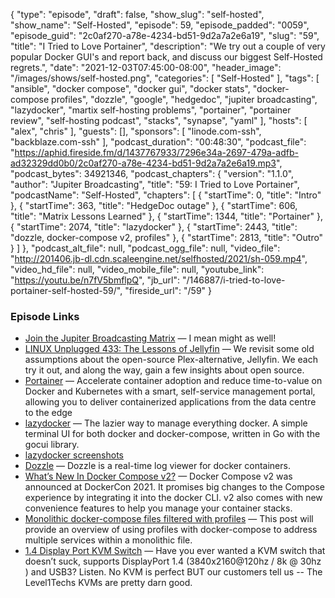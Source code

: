 {
  "type": "episode",
  "draft": false,
  "show_slug": "self-hosted",
  "show_name": "Self-Hosted",
  "episode": 59,
  "episode_padded": "0059",
  "episode_guid": "2c0af270-a78e-4234-bd51-9d2a7a2e6a19",
  "slug": "59",
  "title": "I Tried to Love Portainer",
  "description": "We try out a couple of very popular Docker GUI's and report back, and discuss our biggest Self-Hosted regrets.",
  "date": "2021-12-03T07:45:00-08:00",
  "header_image": "/images/shows/self-hosted.png",
  "categories": [
    "Self-Hosted"
  ],
  "tags": [
    "ansible",
    "docker compose",
    "docker gui",
    "docker stats",
    "docker-compose profiles",
    "dozzle",
    "google",
    "hedgedoc",
    "jupiter broadcasting",
    "lazydocker",
    "martix self-hosting problems",
    "portainer",
    "portainer review",
    "self-hosting podcast",
    "stacks",
    "synapse",
    "yaml"
  ],
  "hosts": [
    "alex",
    "chris"
  ],
  "guests": [],
  "sponsors": [
    "linode.com-ssh",
    "backblaze.com-ssh"
  ],
  "podcast_duration": "00:48:30",
  "podcast_file": "https://aphid.fireside.fm/d/1437767933/7296e34a-2697-479a-adfb-ad32329dd0b0/2c0af270-a78e-4234-bd51-9d2a7a2e6a19.mp3",
  "podcast_bytes": 34921346,
  "podcast_chapters": {
    "version": "1.1.0",
    "author": "Jupiter Broadcasting",
    "title": "59: I Tried to Love Portainer",
    "podcastName": "Self-Hosted",
    "chapters": [
      {
        "startTime": 0,
        "title": "Intro"
      },
      {
        "startTime": 363,
        "title": "HedgeDoc outage"
      },
      {
        "startTime": 606,
        "title": "Matrix Lessons Learned"
      },
      {
        "startTime": 1344,
        "title": "Portainer"
      },
      {
        "startTime": 2074,
        "title": "lazydocker"
      },
      {
        "startTime": 2443,
        "title": "dozzle, docker-compose v2, profiles"
      },
      {
        "startTime": 2813,
        "title": "Outro"
      }
    ]
  },
  "podcast_alt_file": null,
  "podcast_ogg_file": null,
  "video_file": "http://201406.jb-dl.cdn.scaleengine.net/selfhosted/2021/sh-059.mp4",
  "video_hd_file": null,
  "video_mobile_file": null,
  "youtube_link": "https://youtu.be/n7fV5bmflpQ",
  "jb_url": "/146887/i-tried-to-love-portainer-self-hosted-59/",
  "fireside_url": "/59"
}


### Episode Links

  * [Join the Jupiter Broadcasting Matrix](https://matrix.to/#/+lup:jupiterbroadcasting.com "Join the Jupiter Broadcasting Matrix") — I mean might as well!
  * [LINUX Unplugged 433: The Lessons of Jellyfin](https://linuxunplugged.com/433 "LINUX Unplugged 433: The Lessons of Jellyfin") — We revisit some old assumptions about the open-source Plex-alternative, Jellyfin. We each try it out, and along the way, gain a few insights about open source.
  * [Portainer](https://www.portainer.io/ "Portainer") — Accelerate container adoption and reduce time-to-value on Docker and Kubernetes with a smart, self-service management portal, allowing you to deliver containerized applications from the data centre to the edge
  * [lazydocker](https://github.com/jesseduffield/lazydocker "lazydocker") — The lazier way to manage everything docker. A simple terminal UI for both docker and docker-compose, written in Go with the gocui library.
  * [lazydocker screenshots](https://imgur.com/a/7HmurMs "lazydocker screenshots")
  * [Dozzle](https://dozzle.dev/ "Dozzle") — Dozzle is a real-time log viewer for docker containers.
  * [What’s New In Docker Compose v2?](https://www.cloudsavvyit.com/12144/whats-new-in-docker-compose-v2/ "What’s New In Docker Compose v2?") — Docker Compose v2 was announced at DockerCon 2021. It promises big changes to the Compose experience by integrating it into the docker CLI. v2 also comes with new convenience features to help you manage your container stacks.
  * [Monolithic docker-compose files filtered with profiles](https://blog.ktz.me/monolithic-docker-compose-files-filtered-by-labels/ "Monolithic docker-compose files filtered with profiles") — This post will provide an overview of using profiles with docker-compose to address multiple services within a monolithic file. 
  * [1.4 Display Port KVM Switch](https://store.level1techs.com/products/14-kvm-switch-dual-monitor-2computer "1.4 Display Port KVM Switch") — Have you ever wanted a KVM switch that doesn’t suck, supports DisplayPort 1.4 (3840x2160@120hz / 8k @ 30hz ) and USB3? Listen. No KVM is perfect BUT our customers tell us -- The Level1Techs KVMs are pretty darn good.


